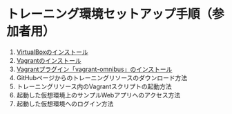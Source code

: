 # トレーニング環境セットアップ手順（参加者用）

1. [VirtualBoxのインストール](https://github.com/ITS-CDA-Core/docs/blob/master/setup_VirtualBox.md)
1. [Vagrantのインストール](https://github.com/ITS-CDA-Core/docs/blob/master/setup_Vagrant.md)
1. [Vagrantプラグイン「vagrant-omnibus」のインストール](https://github.com/ITS-CDA-Core/docs/blob/master/setup_Vagrant.md#%E3%83%97%E3%83%A9%E3%82%B0%E3%82%A4%E3%83%B3%E3%81%AE%E3%82%A4%E3%83%B3%E3%82%B9%E3%83%88%E3%83%BC%E3%83%AB)
1. GitHubページからのトレーニングリソースのダウンロード方法
1. トレーニングリソース内のVagrantスクリプトの起動方法
1. 起動した仮想環境上のサンプルWebアプリへのアクセス方法
1. 起動した仮想環境へのログイン方法
